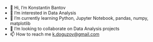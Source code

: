 - 👋 Hi, I’m Konstantin Bantov
- 👀 I’m interested in Data Analysis
- 🌱 I’m currently learning Python, Jupyter Notebook, pandas, numpy, matplotlib
- 💞️ I’m looking to collaborate on Data Analysis projects
- 📫 How to reach me k.doguzov@gmail.com

<!---
kobazauros/kobazauros is a ✨ special ✨ repository because its `README.md` (this file) appears on your GitHub profile.
You can click the Preview link to take a look at your changes.
--->
